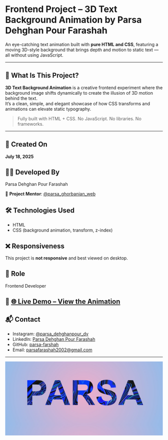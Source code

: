 # Frontend Project – 3D Text Background Animation by Parsa Dehghan Pour Farashah

An eye-catching text animation built with **pure HTML and CSS**, featuring a moving 3D-style background that brings depth and motion to static text — all without using JavaScript.

---

## 🎨 What Is This Project?

**3D Text Background Animation** is a creative frontend experiment where the background image shifts dynamically to create the illusion of 3D motion behind the text.  
It’s a clean, simple, and elegant showcase of how CSS transforms and animations can elevate static typography.

> Fully built with HTML + CSS. No JavaScript. No libraries. No frameworks.

---

## 📅 Created On  
**July 18, 2025**

## 👨‍💻 Developed By  
Parsa Dehghan Pour Farashah

🔧 **Project Mentor**: [@parsa_ghorbanian_web](https://www.instagram.com/parsa_ghorbanian_web)

## 🛠️ Technologies Used  
- HTML  
- CSS (background animation, transform, z-index)

## ❌ Responsiveness  
This project is **not responsive** and best viewed on desktop.

## 🎯 Role  
Frontend Developer

## 🔗 [🌐 Live Demo – View the Animation](https://parsa-farshah.github.io/3D-Text-Background-Animation/)

## 📬 Contact  
- Instagram: [@parsa_dehghanpour_dv](https://www.instagram.com/parsa_dehghanpour_dv)  
- LinkedIn: [Parsa Dehghan Pour Farashah](https://www.linkedin.com/in/parsa-dehghan-pour-farashah-85ab04250)  
- GitHub: [parsa-farshah](https://github.com/parsa-farshah)  
- Email: parsafarashah2002@gmail.com

---

![Project Preview](assets/images/cover.jpg)
